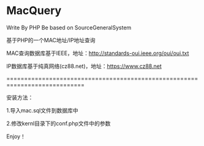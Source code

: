 # MacQuery
Write By PHP Be based on SourceGeneralSystem

基于PHP的一个MAC地址/IP地址查询

MAC查询数据库基于IEEE，地址：http://standards-oui.ieee.org/oui/oui.txt

IP数据库基于纯真网络(cz88.net)，地址：https://www.cz88.net

============================================================================

安装方法：

1.导入mac.sql文件到数据库中

2.修改kernl目录下的conf.php文件中的参数

Enjoy！
